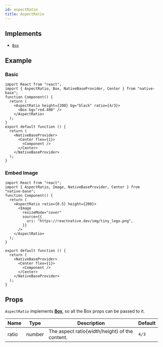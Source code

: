 ```yaml
---
id: aspectRatio
title: AspectRatio
---
```


## Implements

- [`Box`](box.md)

## Example

### Basic

```SnackPlayer name=AspectRatio%20Example
import React from "react";
import { AspectRatio, Box, NativeBaseProvider, Center } from "native-base";
function Component() {
  return (
    <AspectRatio height={200} bg="black" ratio={4/3}>
      <Box bg="red.400" />
    </AspectRatio>
  );
}
export default function () {
  return (
    <NativeBaseProvider>
      <Center flex={1}>
        <Component />
      </Center>
    </NativeBaseProvider>
  );
}
```

### Embed Image

```SnackPlayer name=AspectRatio%20ExampleEmbedImage
import React from "react";
import { AspectRatio, Image, NativeBaseProvider, Center } from "native-base";
function Component() {
  return (
    <AspectRatio ratio={0.5} height={200}>
      <Image
        resizeMode="cover"
        source={{
          uri: "https://reactnative.dev/img/tiny_logo.png",
        }}
      />
    </AspectRatio>
  );
}

export default function () {
  return (
    <NativeBaseProvider>
      <Center flex={1}>
        <Component />
      </Center>
    </NativeBaseProvider>
  );
}

```

## Props

`AspectRatio` implements **[Box](box.md)**, so all the Box props can be passed to it.

| Name  | Type   | Description                                    | Default |
| ----- | ------ | ---------------------------------------------- | ------- |
| ratio | number | The aspect ratio(width/height) of the content. | `4/3`   |
